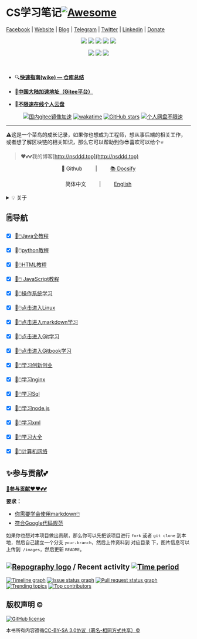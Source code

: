 # CS学习笔记[![Awesome](https://cdn.rawgit.com/sindresorhus/awesome/d7305f38d29fed78fa85652e3a63e154dd8e8829/media/badge.svg)](https://github.com/3293172751/cs-awesome-Block_Chain)

[Facebook](https://www.facebook.com/profile.php?id=100034435372354) | [Website](https://telsacoin.io/) | [Blog](http://nsddd.top) | [Telegram](https://t.me/smile3293172751) | [Twitter](https://twitter.com/xxw3293172751) | [Linkedin](https://www.linkedin.cn/injobs/in/xiongxinwei-xiong-7606a0227) | [Donate](https://liberapay.com/xiongxinwei/donate)

<div align='center'>
<a href="https://www.linkedin.cn/injobs/in/xiongxinwei-xiong-7606a0227" target="_blank"><img src="https://img.shields.io/badge/linkedin-xiongxinwei-yellowgreen?logo=linkedin&style=flat-square"></a>
<a href="https://twitter.com/xxw3293172751" target="_blank"><img src="https://img.shields.io/badge/twitter-%40xxw3293172751-informational?logo=twitter&style=flat-square"></a>
<a href="https://www.zhihu.com/people/3293172751" target="_blank"><img src="https://img.shields.io/badge/%E7%9F%A5%E4%B9%8E-%E9%93%BE%E5%AD%A6%E8%80%85%E7%A4%BE%E5%8C%BA-blue?logo=zhihu&style=flat-square"></a>
<a href="https://s2.loli.net/2022/07/05/sQHuozItvWg1heA.jpg" target="_blank"><img src="https://img.shields.io/badge/%E5%BE%AE%E4%BF%A1-smile-brightgreen?logo=wechat&style=flat-square"></a>
<a href="https://space.bilibili.com/14089380" target="_blank"><img src="https://img.shields.io/badge/b%E7%AB%99-%E6%97%A0%E4%B8%8E%E4%BC%A6%E6%AF%94%E7%9A%84%E5%BE%97%E5%BE%97-red?logo=bilibili&style=flat-square"></a>
</div>
<p align='center'>
<a href="https://weibo.com/u/6248930985" target="_blank"><img src="https://img.shields.io/badge/%E5%BE%AE%E5%8D%9A-%E6%97%A0%E4%B8%8E%E4%BC%A6%E6%AF%94%E7%9A%84%E5%BE%97%E5%BE%97-critical?style=social&logo=Sina%20Weibo"></a>
<a href="https://github.com/3293172751" target="_blank"><img src="https://img.shields.io/badge/Github-xiongxinwei-inactive?style=social&logo=github"></a>
<a href="http://nsddd.top" target="_blank"><img src="https://img.shields.io/badge/%E5%8D%9A%E5%AE%A2-%40xiongxinwei-blue?style=social&logo=Octopus%20Deploy"></a>
</p>
<br>

+ 🔍[**快速指南(wike) — 仓库总结**](https://github.com/3293172751/Block_Chain/wiki)

+ 🔗[**中国大陆加速地址（Gitee平台）**](https://gitee.com/xxw3293172751/Block_Chain)

+ 📵[**不限速在线个人云盘**](https://xxw.nsddd.top/s/wRSz)

  <p align='center'>
  <a href="https://gitee.com/xxw3293172751/CS_COURSE"><img src="https://img.shields.io/badge/gitee-%40xxw3293172751-green?logo=gitee" title="国内gitee镜像加速"></a>
  <a href="https://wakatime.com/badge/github/3293172751/CS_COURSE"><img src="https://wakatime.com/badge/github/3293172751/CS_COURSE.svg" alt="wakatime" title="CS项目的进展时长"></a>
  <a href="https://github.com/3293172751/cs-awesome-Block_Chain/stargazers"><img alt="GitHub stars" src="https://img.shields.io/github/stars/3293172751/CS_COURSE?style=plastic"></a>
  <a href="https://xxw.nsddd.top/s/x9T4"><img alt="个人网盘不限速" src="https://img.shields.io/badge/cloud-xiongxinwei-red?logo=iCloud" title="个人网盘不限速下载浏览"></a>
  </p>

---

⚠️这是一个菜鸟的成长记录，如果你也想成为工程师，想从事后端的相关工作，或者想了解区块链的相关知识，那么它可以帮助到你😎喜欢可以给个⭐

>   ❤️💕💕我的博客[http://nsddd.top](http://nsddd.top)
>

<div align="center">
📖 Github
&emsp;&emsp; | &emsp;&emsp;
<a href="https://interview.huihut.com">📚 Docsify</a>
</div> 
<br>

<div align="center">
简体中文
&emsp;&emsp; | &emsp;&emsp;
<a href="https://github.com/huihut/interview/blob/master/README_en.md">English</a>
</div> 
<br>

<details><summary>💡 关于</summary>

⚠️这是一个菜鸟的成长记录，如果你也想成为工程师，想从事后端的相关工作，或者想了解区块链的相关知识，那么它可以帮助到你😎喜欢可以给个⭐

💡 侧边目录支持方式：[📚 Docsify 文档](https://interview.huihut.com)、[Github + TOC 导航](https://github.com/jawil/GayHub)（[TOC预览.png](https://gitee.com/huihut/interview/raw/master/images/TOC预览.png)）

📄 保存为 PDF 方式：使用 Chrome 浏览器打开 <a href="https://interview.huihut.com">📚 Docsify 文档</a> 页面，缩起左侧目录-右键 - 打印 - 选择目标打印机是另存为PDF - 保存（[打印预览.png](https://gitee.com/huihut/interview/raw/master/images/打印预览.png)）

🙏 仓库内容如有错误或改进欢迎 issue 或 pr，建议或讨论可在 [#12](https://github.com/huihut/interview/issues/12) 提出。由于本人水平有限，仓库中的知识点有来自本人原创、读书笔记、书籍、博文等，非原创均已标明出处，如有遗漏，请 issue 提出。本仓库遵循 [CC BY-NC-SA 4.0（署名 - 非商业性使用 - 相同方式共享）](https://github.com/huihut/interview/blob/master/LICENSE) 协议，转载请注明出处，不得用于商业目的。
    
</details>



## 🗒️导航

+ [x] [🎉🖱️Java全教程](java/README.md)
+ [x] 🎉🖱️[python教程](python3/README.md)
+ [x] [🎉🖱️HTML教程](HTML/README.md)
+ [x] [🎉🖱️ JavaScript教程](javascript/README.md)
+ [x] [🎉🖱️操作系统学习](https://github.com/3293172751/os)
+ [x] [🎉🖱️点击进入Linux](linux/README.md)
+ [x] [🎉🖱️点击进入markdown学习](markdown/README.md)
+ [x] [🎉🖱️点击进入Git学习](Git/README.md)
+ [x] [🎉🖱️点击进入Gitbook学习](gitbook/README.md)
+ [x] [🎉🖱️学习创新创业](创新创业/README.md)
+ [x] [🎉🖱️学习nginx](Nginx/README.md)
+ [x] [🎉🖱️学习Sql](mysql/README.md)
+ [x] [🎉🖱️学习node.js](node/README.md)
+ [x] [🎉🖱️学习xml](xml/README.md)
+ [x] [🎉🖱️学习大全](C++/README.md)
+ [x] [🎉🖱️计算机网络](www/README.md)



## ✨参与贡献💕

 **[🫵参与贡献❤️❤️💕💕](https://nsddd.top/archives/contributors)** 

**要求：**

+ [你需要学会使用markdown🖱️](https://github.com/3293172751/CS_COURSE/blob/master/markdown/README.md)
+ [符合Google代码规范](https://zh-google-styleguide.readthedocs.io/en/latest/google-cpp-styleguide/)

<font size = 2>如果你也想对本项目做出贡献，那么你可以先把该项目进行 `fork` 或者 `git clone` 到本地，然后自己建立一个分支 `your-branch`，然后上传资料到 对应目录 下，图片信息可以上传到` /images`，然后更新 `README`。




## [![Repography logo](https://images.repography.com/logo.svg)](https://repography.com) / Recent activity [![Time period](https://images.repography.com/26892425/3293172751/CS_COURSE/recent-activity/75d16aa9cc6c3519effd2fec7f24fae5_badge.svg)](https://repography.com)
[![Timeline graph](https://images.repography.com/26892425/3293172751/CS_COURSE/recent-activity/75d16aa9cc6c3519effd2fec7f24fae5_timeline.svg)](https://github.com/3293172751/CS_COURSE/commits)
[![Issue status graph](https://images.repography.com/26892425/3293172751/CS_COURSE/recent-activity/75d16aa9cc6c3519effd2fec7f24fae5_issues.svg)](https://github.com/3293172751/CS_COURSE/issues)
[![Pull request status graph](https://images.repography.com/26892425/3293172751/CS_COURSE/recent-activity/75d16aa9cc6c3519effd2fec7f24fae5_prs.svg)](https://github.com/3293172751/CS_COURSE/pulls)
[![Trending topics](https://images.repography.com/26892425/3293172751/CS_COURSE/recent-activity/75d16aa9cc6c3519effd2fec7f24fae5_words.svg)](https://github.com/3293172751/CS_COURSE/commits)
[![Top contributors](https://images.repography.com/26892425/3293172751/CS_COURSE/recent-activity/75d16aa9cc6c3519effd2fec7f24fae5_users.svg)](https://github.com/3293172751/CS_COURSE/graphs/contributors)



## 版权声明 &copy;

[![GitHub license](https://sm.nsddd.top//typora/cs-awesome-Block_Chain?mail:3293172751@qq.com)](http://zh.wikipedia.org/wiki/Wikipedia:CC-by-sa-3.0协议文本)

本书所有内容遵循[CC-BY-SA 3.0协议（署名-相同方式共享）&copy;](http://zh.wikipedia.org/wiki/Wikipedia:CC-by-sa-3.0协议文本) 
